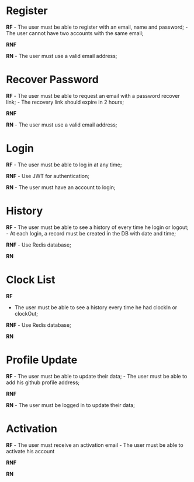 # Register
  **RF**
    - The user must be able to register with an email, name and password;
    - The user cannot have two accounts with the same email;

  **RNF**

  **RN**
    - The user must use a valid email address;

# Recover Password
  **RF**
    - The user must be able to request an email with a password recover link;
    - The recovery link should expire in 2 hours;

  **RNF**

  **RN**
    - The user must use a valid email address;

# Login
  **RF**
    - The user must be able to log in at any time;

  **RNF**
    - Use JWT for authentication;

  **RN**
    - The user must have an account to login;

# History
  **RF**
    - The user must be able to see a history of every time he login or logout;
    - At each login, a record must be created in the DB with date and time;

  **RNF**
    - Use Redis database;

  **RN**

# Clock List
  **RF**
  - The user must be able to see a history every time he had clockIn or clockOut;

  **RNF**
    - Use Redis database;

  **RN**

# Profile Update
  **RF**
    - The user must be able to update their data;
    - The user must be able to add his github profile address;

  **RNF**

  **RN**
    - The user must be logged in to update their data;

# Activation
  **RF**
    - The user must receive an activation email
    - The user must be able to activate his account

  **RNF**

  **RN**
